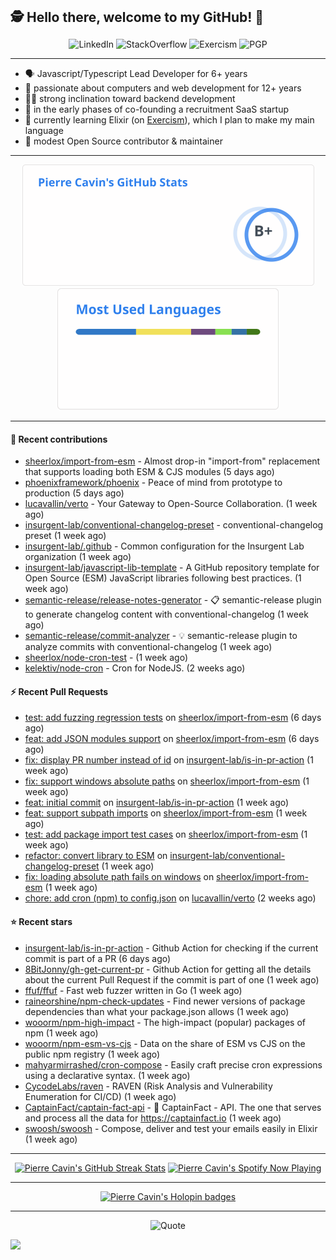 <h2 style="display:inline" align="center">🕵️ Hello there, welcome to my GitHub! 👋</h2>
<br />
<p align="center">
    <a href="https://links.sherlox.io/github-linkedin" target="_blank" style="text-decoration: none;">
        <img src="https://img.shields.io/badge/LinkedIn-0077b5?style=flat-square&logo=linkedin" alt="LinkedIn">
    </a>
    <a href="https://links.sherlox.io/github-stackoverflow" target="_blank" style="text-decoration: none;">
        <img src="https://img.shields.io/badge/StackOverflow-9a9c9f?style=flat-square&logo=StackOverflow" alt="StackOverflow">
    </a>
    <a href="https://links.sherlox.io/github-exercism" target="_blank" style="text-decoration: none;">
        <img src="https://img.shields.io/badge/Exercism-7600fe?style=flat-square&logo=Exercism" alt="Exercism">
    </a>
    <a href="https://pgp.mit.edu/pks/lookup?op=get&search=0x48D089FE8FC01A4E7E88EE9611567DFABCB9256E" target="_blank" style="text-decoration: none;">
        <img src="https://img.shields.io/badge/pgp-0x11567DFABCB9256E-313131?style=flat&labelColor=313131&color=313131" alt="PGP">
    </a>
</p>

---

<ul>
    <li>🗣 Javascript/Typescript Lead Developer for 6+ years</li>
    <li>👴 passionate about computers and web development for 12+ years</li>
    <li>🧑‍💻 strong inclination toward backend development</li>
    <li>👷 in the early phases of co-founding a recruitment SaaS startup</li>
    <li>💜 currently learning Elixir (on <a href="https://links.sherlox.io/github-exercism-elixir-track">Exercism</a>), which I plan to make my main language</li>
    <li>🫶 modest Open Source contributor & maintainer</li>
</ul>

---

<div align="center">
  <a href="https://github-readme-stats.sherlox.io" style="display: inline-block;">
    <img src="assets/stats.svg" alt="Pierre Cavin's Github stats" height="195px" />
  </a>
  
  <a href="https://github-readme-stats.sherlox.io" style="display: inline-block;">
    <img src="assets/top-langs.svg" alt="Pierre Cavin's Most used languages" height="195px" />
  </a>
</div>

---

#### 🫶 Recent contributions

- [sheerlox/import-from-esm](https://github.com/sheerlox/import-from-esm) - Almost drop-in &#34;import-from&#34; replacement that supports loading both ESM &amp; CJS modules (5 days ago)
- [phoenixframework/phoenix](https://github.com/phoenixframework/phoenix) - Peace of mind from prototype to production (5 days ago)
- [lucavallin/verto](https://github.com/lucavallin/verto) - Your Gateway to Open-Source Collaboration. (1 week ago)
- [insurgent-lab/conventional-changelog-preset](https://github.com/insurgent-lab/conventional-changelog-preset) - conventional-changelog preset (1 week ago)
- [insurgent-lab/.github](https://github.com/insurgent-lab/.github) - Common configuration for the Insurgent Lab organization (1 week ago)
- [insurgent-lab/javascript-lib-template](https://github.com/insurgent-lab/javascript-lib-template) - A GitHub repository template for Open Source (ESM) JavaScript libraries following best practices. (1 week ago)
- [semantic-release/release-notes-generator](https://github.com/semantic-release/release-notes-generator) - :clipboard: semantic-release plugin to generate changelog content with conventional-changelog (1 week ago)
- [semantic-release/commit-analyzer](https://github.com/semantic-release/commit-analyzer) - :bulb: semantic-release plugin to analyze commits with conventional-changelog (1 week ago)
- [sheerlox/node-cron-test](https://github.com/sheerlox/node-cron-test) -  (1 week ago)
- [kelektiv/node-cron](https://github.com/kelektiv/node-cron) - Cron for NodeJS. (2 weeks ago)

#### ⚡ Recent Pull Requests

- [test: add fuzzing regression tests](https://github.com/sheerlox/import-from-esm/pull/43) on [sheerlox/import-from-esm](https://github.com/sheerlox/import-from-esm) (6 days ago)
- [feat: add JSON modules support](https://github.com/sheerlox/import-from-esm/pull/42) on [sheerlox/import-from-esm](https://github.com/sheerlox/import-from-esm) (6 days ago)
- [fix: display PR number instead of id](https://github.com/insurgent-lab/is-in-pr-action/pull/2) on [insurgent-lab/is-in-pr-action](https://github.com/insurgent-lab/is-in-pr-action) (1 week ago)
- [fix: support windows absolute paths](https://github.com/sheerlox/import-from-esm/pull/40) on [sheerlox/import-from-esm](https://github.com/sheerlox/import-from-esm) (1 week ago)
- [feat: initial commit](https://github.com/insurgent-lab/is-in-pr-action/pull/1) on [insurgent-lab/is-in-pr-action](https://github.com/insurgent-lab/is-in-pr-action) (1 week ago)
- [feat: support subpath imports](https://github.com/sheerlox/import-from-esm/pull/35) on [sheerlox/import-from-esm](https://github.com/sheerlox/import-from-esm) (1 week ago)
- [test: add package import test cases](https://github.com/sheerlox/import-from-esm/pull/34) on [sheerlox/import-from-esm](https://github.com/sheerlox/import-from-esm) (1 week ago)
- [refactor: convert library to ESM](https://github.com/insurgent-lab/conventional-changelog-preset/pull/111) on [insurgent-lab/conventional-changelog-preset](https://github.com/insurgent-lab/conventional-changelog-preset) (1 week ago)
- [fix: loading absolute path fails on windows](https://github.com/sheerlox/import-from-esm/pull/31) on [sheerlox/import-from-esm](https://github.com/sheerlox/import-from-esm) (1 week ago)
- [chore: add cron (npm) to config.json](https://github.com/lucavallin/verto/pull/294) on [lucavallin/verto](https://github.com/lucavallin/verto) (2 weeks ago)

#### ⭐ Recent stars

- [insurgent-lab/is-in-pr-action](https://github.com/insurgent-lab/is-in-pr-action) - Github Action for checking if the current commit is part of a PR (6 days ago)
- [8BitJonny/gh-get-current-pr](https://github.com/8BitJonny/gh-get-current-pr) - Github Action for getting all the details about the current Pull Request if the commit is part of one (1 week ago)
- [ffuf/ffuf](https://github.com/ffuf/ffuf) - Fast web fuzzer written in Go (1 week ago)
- [raineorshine/npm-check-updates](https://github.com/raineorshine/npm-check-updates) - Find newer versions of package dependencies than what your package.json allows (1 week ago)
- [wooorm/npm-high-impact](https://github.com/wooorm/npm-high-impact) - The high-impact (popular) packages of npm (1 week ago)
- [wooorm/npm-esm-vs-cjs](https://github.com/wooorm/npm-esm-vs-cjs) - Data on the share of ESM vs CJS on the public npm registry (1 week ago)
- [mahyarmirrashed/cron-compose](https://github.com/mahyarmirrashed/cron-compose) - Easily craft precise cron expressions using a declarative syntax. (1 week ago)
- [CycodeLabs/raven](https://github.com/CycodeLabs/raven) - RAVEN (Risk Analysis and Vulnerability Enumeration for CI/CD) (1 week ago)
- [CaptainFact/captain-fact-api](https://github.com/CaptainFact/captain-fact-api) - 🔎 CaptainFact - API. The one that serves and process all the data for https://captainfact.io (1 week ago)
- [swoosh/swoosh](https://github.com/swoosh/swoosh) - Compose, deliver and test your emails easily in Elixir (1 week ago)

---

<div align="center">
  <a href="https://github-readme-streak-stats.herokuapp.com" style="display: inline-block;">
    <img src="https://github-readme-streak-stats.sherlox.io/?user=sheerlox&theme=default&mode=weekly&disable_animations=true" alt="Pierre Cavin's GitHub Streak Stats" height="247px" />
  </a>

  <a href="https://links.sherlox.io/github-spotify" style="display: inline-block;">
    <img src="https://spotify-github-profile.vercel.app/api/view?uid=6ridtm5cbc0y9bf5qmtqpoupv&cover_image=true&theme=default&show_offline=false&background_color=121212&interchange=true&bar_color_cover=true" alt="Pierre Cavin's Spotify Now Playing" height="240px" />
  </a>
</div>

---

<div align="center">
  <a href="https://holopin.io/@sheerlox" style="display: inline-block;">
    <img src="https://holopin.me/sheerlox" alt="Pierre Cavin's Holopin badges" height="253px" />
  </a>
</div>

---

<p align="center">
    <a href="https://github.com/piyushsuthar/github-readme-quotes" target="_blank" style="text-decoration: none;">
        <img src="https://quotes-github-readme.vercel.app/api?type=horizontal&quote=Inaction%20will%20cause%20a%20man%20to%20sink%20into%20the%20slough%20of%20despond%20and%20vanish%20without%20a%20trace.&author=Farley%20Mowat" alt="Quote">
    </a>
</p>

![](https://hit.yhype.me/github/profile?user_id=11234273)
